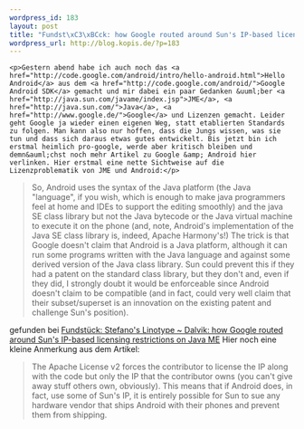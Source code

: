 ```yaml
--- 
wordpress_id: 183
layout: post
title: "Fundst\xC3\xBCck: how Google routed around Sun's IP-based licensing restrictions on Java ME"
wordpress_url: http://blog.kopis.de/?p=183
---
```


    <p>Gestern abend habe ich auch noch das <a href="http://code.google.com/android/intro/hello-android.html">Hello Android</a> aus dem <a href="http://code.google.com/android/">Google Android SDK</a> gemacht und mir dabei ein paar Gedanken &uuml;ber <a href="http://java.sun.com/javame/index.jsp">JME</a>, <a href="http://java.sun.com/">Java</a>, <a href="http://www.google.de/">Google</a> und Lizenzen gemacht. Leider geht Google ja wieder einen eigenen Weg, statt etablierten Standards zu folgen. Man kann also nur hoffen, dass die Jungs wissen, was sie tun und dass sich daraus etwas gutes entwickelt. Bis jetzt bin ich erstmal heimlich pro-google, werde aber kritisch bleiben und demn&auml;chst noch mehr Artikel zu Google &amp; Android hier verlinken. Hier erstmal eine nette Sichtweise auf die Lizenzproblematik von JME und Android:</p>
<blockquote>So, Android uses the syntax of the Java platform (the Java "language", if you wish, which is enough to make java programmers feel at home and IDEs to support the editing smoothly) and the java SE class library but not the Java bytecode or the Java virtual machine to execute it on the phone (and, note, Android's implementation of the Java SE class library is, indeed, Apache Harmony's!)  The trick is that Google doesn't claim that Android is a Java platform, although it can run some programs written with the Java language and against some derived version of the Java class library. Sun could prevent this if they had a patent on the standard class library, but they don't and, even if they did, I strongly doubt it would be enforceable since Android doesn't claim to be compatible (and in fact, could very well claim that their subset/superset is an innovation on the existing patent and challenge Sun's position).</blockquote>
<p>gefunden bei <a href="http://www.betaversion.org/~stefano/linotype/news/110/">Fundst&uuml;ck: Stefano's Linotype ~ Dalvik: how Google routed around Sun's IP-based licensing restrictions on Java ME</a> Hier noch eine kleine Anmerkung aus dem Artikel:</p>
<blockquote class="posterous_medium_quote">The Apache License v2 forces the contributor to license the IP along with the code but only the IP that the contributor owns (you can't give away stuff others own, obviously). This means that if Android does, in fact, use some of Sun's IP, it is entirely possible for Sun to sue any hardware vendor that ships Android with their phones and prevent them from shipping.</blockquote>
  
